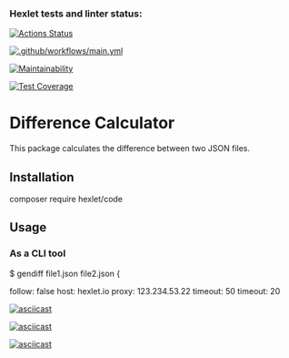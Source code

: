 ### Hexlet tests and linter status:
[![Actions Status](https://github.com/ruzen01/php-project-48/actions/workflows/hexlet-check.yml/badge.svg)](https://github.com/ruzen01/php-project-48/actions)

[![.github/workflows/main.yml](https://github.com/ruzen01/php-project-48/actions/workflows/main.yml/badge.svg?branch=main)](https://github.com/ruzen01/php-project-48/actions/workflows/main.yml)

[![Maintainability](https://api.codeclimate.com/v1/badges/e50f1b6e1bb86b82a3ff/maintainability)](https://codeclimate.com/github/ruzen01/php-project-48/maintainability)

[![Test Coverage](https://api.codeclimate.com/v1/badges/e50f1b6e1bb86b82a3ff/test_coverage)](https://codeclimate.com/github/ruzen01/php-project-48/test_coverage)

# Difference Calculator

This package calculates the difference between two JSON files.

## Installation
composer require hexlet/code


## Usage

### As a CLI tool
$ gendiff file1.json file2.json {

follow: false host: hexlet.io
proxy: 123.234.53.22
timeout: 50
timeout: 20

[![asciicast](https://asciinema.org/a/k7K4FLUV8nYbXbHrgmEFx2csi.svg)](https://asciinema.org/a/k7K4FLUV8nYbXbHrgmEFx2csi)

[![asciicast](https://asciinema.org/a/eB3w2i7ymvGK4xCEr9WAUmOKK.svg)](https://asciinema.org/a/eB3w2i7ymvGK4xCEr9WAUmOKK)

[![asciicast](https://asciinema.org/a/r0G6b480E6InyWmp2p6Nsnwb3.svg)](https://asciinema.org/a/r0G6b480E6InyWmp2p6Nsnwb3)